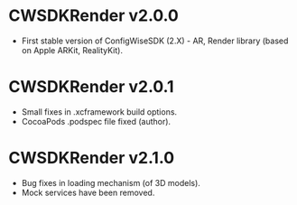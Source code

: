 #  CWSDKRender v2.0.0

+ First stable version of ConfigWiseSDK (2.X) - AR, Render library (based on Apple ARKit, RealityKit).

#  CWSDKRender v2.0.1

+ Small fixes in .xcframework build options.
+ CocoaPods .podspec file fixed (author).

#  CWSDKRender v2.1.0

+ Bug fixes in loading mechanism (of 3D models).
+ Mock services have been removed.
